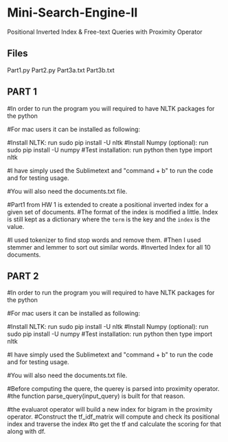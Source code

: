 # Mini-Search-Engine-II
Positional Inverted Index &amp; Free-text Queries with Proximity Operator

## Files
Part1.py
Part2.py
Part3a.txt
Part3b.txt

## PART 1

#In order to run the program you will required to have NLTK packages for the python

#For mac users it can be installed as following:

#Install NLTK: run sudo pip install -U nltk
#Install Numpy (optional): run sudo pip install -U numpy
#Test installation: run python then type import nltk

#I have simply used the Sublimetext and "command + b" to run the code and for testing usage.

#You will also need the documents.txt file.

#Part1 from HW 1 is extended to create a positional inverted index for a given set of documents.
#The format of the index is modified a little. Index is still kept as a dictionary where the `term` is the key and the `index` is the value.

#I used tokenizer to find stop words and remove them.
#Then I used stemmer and lemmer to sort out similar words.
#Inverted Index for all 10 documents.


## PART 2

#In order to run the program you will required to have NLTK packages for the python

#For mac users it can be installed as following:

#Install NLTK: run sudo pip install -U nltk
#Install Numpy (optional): run sudo pip install -U numpy
#Test installation: run python then type import nltk

#I have simply used the Sublimetext and "command + b" to run the code and for testing usage.

#You will also need the documents.txt file.

#Before computing the quere, the querey is parsed into proximity operator.
#the function parse_query(input_query) is built for that reason.

#the evaluarot operator will build a new index for bigram in the proximity operator.
#Construct the tf_idf_matrix will compute and check its positional index and traverse the index
#to get the tf and calculate the scoring for that along with df.


